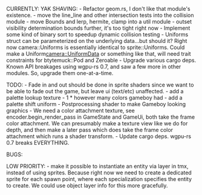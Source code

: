 CURRENTLY:
    YAK SHAVING:
        - Refactor geom.rs, I don't like that module's existence.
            - move the line_line and other intersection tests into the collision module
            - move Bounds and lerp, hermite, clamp into a util module
        - outset visibility determination bounds further, it's too tight right now
        - Implement some kind of binary sort to speedup dynamic collision testing
        - Uniforms struct can be parameterized on the underlying data...but should it? Right now camera::Uniforms is essentially identical to sprite::Uniforms. Could make a Uniform<camera::UniformData> or something like that, will need trait constraints for btytemuck::Pod and Zeroable
        - Upgrade various cargo deps. Known API breakages using wgpu-rs 0.7, and saw a few more in other modules. So, upgrade them one-at-a-time.

TODO:
    - Fade in and out should be done in sprite shaders since we want to be able to fade out the game, but leave ui (text/etc) unaffected.
        - add a palette lookup texture - 1 * however many colors gameboy had
        - add a palette shift uniform
    - Postprocessing shader to make Gameboy looking graphics
        - We need a color attachment texture, see  encoder.begin_render_pass in GameState and GameUi, both take the frame color attachment. We can presumably make a texture view like we do for depth, and then make a later pass which does take the frame color attachment which runs a shader transform.
    - Update cargo deps. wgpu-rs 0.7 breaks EVERYTHING.

BUGS:

LOW PRIORITY:
    - make it possible to instantiate an entity via <object> layer in tmx, instead of using sprites. Because right now we need to create a dedicated sprite for each spawn point, where each specialization specifies the entity to create. We could use object layer info for this more gracefully.
